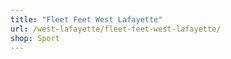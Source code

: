 ```yaml
---
title: "Fleet Feet West Lafayette"
url: /west-lafayette/fleet-feet-west-lafayette/
shop: Sport
---
```

